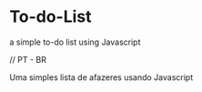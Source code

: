 # To-do-List
a simple to-do list using Javascript

// PT - BR

Uma simples lista de afazeres usando Javascript
